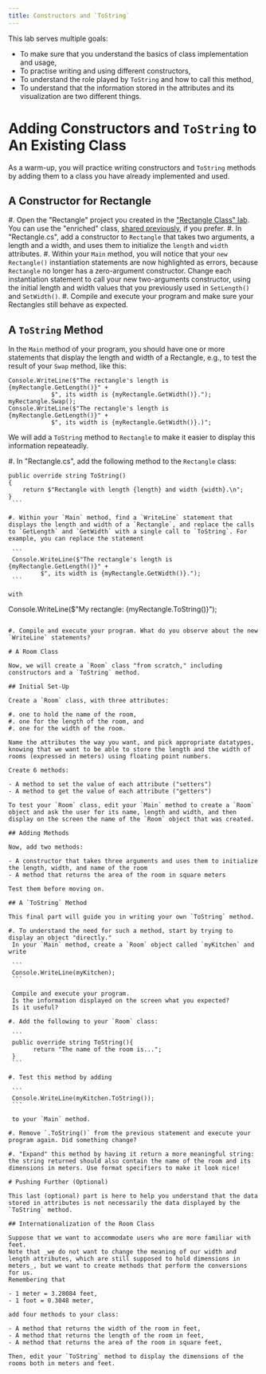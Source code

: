 ```yaml
---
title: Constructors and `ToString`
---
```


This lab serves multiple goals:

- To make sure that you understand the basics of class implementation and usage,
- To practise writing and using different constructors,
- To understand the role played by `ToString` and how to call this method,
- To understand that the information stored in the attributes and its visualization are two different things.

# Adding Constructors and `ToString` to An Existing Class

As a warm-up, you will practice writing constructors and `ToString` methods by adding them to a class you have already implemented and used.

## A Constructor for Rectangle

#. Open the "Rectangle" project you created in the ["Rectangle Class" lab](../Rectangle/). You can use the "enriched" class, [shared previously](https://csci-1301.github.io/labs/Rectangle/Enriched_Rectangle.zip), if you prefer.
#. In "Rectangle.cs", add a constructor to `Rectangle` that takes two arguments, a length and a width, and uses them to initialize the `length` and `width` attributes.
#. Within your `Main` method, you will notice that your `new Rectangle()` instantiation statements are now highlighted as errors, because `Rectangle` no longer has a zero-argument constructor. Change each instantiation statement to call your new two-arguments constructor, using the initial length and width values that you previously used in `SetLength()` and `SetWidth()`.
#. Compile and execute your program and make sure your Rectangles still behave as expected.

## A `ToString` Method

In the `Main` method of your program, you should have one or more statements that display the length and width of a Rectangle, e.g., to test the result of your `Swap` method, like this:

```
Console.WriteLine($"The rectangle's length is {myRectangle.GetLength()}" +
            $", its width is {myRectangle.GetWidth()}.");
myRectangle.Swap();
Console.WriteLine($"The rectangle's length is {myRectangle.GetLength()}" +
            $", its width is {myRectangle.GetWidth()}.)";
```

We will add a `ToString` method to `Rectangle` to make it easier to display this information repeateadly. 

#. In "Rectangle.cs", add the following method to the `Rectangle` class:

   ```
   public override string ToString()
   {
       return $"Rectangle with length {length} and width {width}.\n";
   }
	```

#. Within your `Main` method, find a `WriteLine` statement that displays the length and width of a `Rectangle`, and replace the calls to `GetLength` and `GetWidth` with a single call to `ToString`. For example, you can replace the statement

    ```
    Console.WriteLine($"The rectangle's length is {myRectangle.GetLength()}" +
            $", its width is {myRectangle.GetWidth()}.");
    ```

   with

   ```
   Console.WriteLine($"My rectangle: {myRectangle.ToString()}");
   ```

#. Compile and execute your program. What do you observe about the new `WriteLine` statements?

# A Room Class

Now, we will create a `Room` class "from scratch," including constructors and a `ToString` method.

## Initial Set-Up

Create a `Room` class, with three attributes: 

#. one to hold the name of the room, 
#. one for the length of the room, and
#. one for the width of the room.

Name the attributes the way you want, and pick appropriate datatypes, knowing that we want to be able to store the length and the width of rooms (expressed in meters) using floating point numbers.

Create 6 methods:

- A method to set the value of each attribute ("setters")
- A method to get the value of each attribute ("getters")

To test your `Room` class, edit your `Main` method to create a `Room` object and ask the user for its name, length and width, and then display on the screen the name of the `Room` object that was created.

## Adding Methods

Now, add two methods:

- A constructor that takes three arguments and uses them to initialize the length, width, and name of the room
- A method that returns the area of the room in square meters

Test them before moving on.

## A `ToString` Method

This final part will guide you in writing your own `ToString` method.

#. To understand the need for such a method, start by trying to display an object "directly."
	In your `Main` method, create a `Room` object called `myKitchen` and write

	```
	Console.WriteLine(myKitchen);
	```

	Compile and execute your program.
	Is the information displayed on the screen what you expected?
	Is it useful?

#. Add the following to your `Room` class:

	```
	public override string ToString(){
		  return "The name of the room is...";
	}
	```

#. Test this method by adding

    ```
    Console.WriteLine(myKitchen.ToString());
    ```

    to your `Main` method.

#. Remove `.ToString()` from the previous statement and execute your program again. Did something change?

#. "Expand" this method by having it return a more meaningful string: the string returned should also contain the name of the room and its dimensions in meters. Use format specifiers to make it look nice!

# Pushing Further (Optional)

This last (optional) part is here to help you understand that the data stored in attributes is not necessarily the data displayed by the `ToString` method.

## Internationalization of the Room Class

Suppose that we want to accommodate users who are more familiar with feet.
Note that _we do not want to change the meaning of our width and length attributes, which are still supposed to hold dimensions in meters_, but we want to create methods that perform the conversions for us.
Remembering that

- 1 meter = 3.28084 feet,
- 1 foot = 0.3048 meter,

add four methods to your class:

- A method that returns the width of the room in feet,
- A method that returns the length of the room in feet,
- A method that returns the area of the room in square feet,

Then, edit your `ToString` method to display the dimensions of the rooms both in meters and feet.
